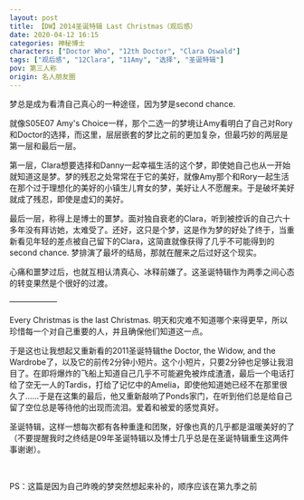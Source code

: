 ```yaml
---
layout: post
title: 【DW】2014圣诞特辑 Last Christmas（观后感）
date: 2020-04-12 16:15
categories: 神秘博士
characters: ["Doctor Who", "12th Doctor", "Clara Oswald"]
tags: ["观后感", "12Clara", "11Amy", "选择", "圣诞特辑"]
pov: 第三人称
origin: 名人朋友圈
---
```


梦总是成为看清自己真心的一种途径，因为梦是second chance.

就像S05E07 Amy's Choice一样，那个二选一的梦境让Amy看明白了自己对Rory和Doctor的选择，而这里，层层嵌套的梦比之前的更加复杂，但最巧妙的两层是第一层和最后一层。

第一层，Clara想要选择和Danny一起幸福生活的这个梦，即使她自己也从一开始就知道这是梦。梦的残忍之处常常在于它的美好，就像Amy那个和Rory一起生活在那个过于理想化的美好的小镇生儿育女的梦，美好让人不愿醒来。于是破坏美好就成了残忍，即使是虚幻的美好。

最后一层，称得上是博士的噩梦。面对独自衰老的Clara，听到被控诉的自己六十多年没有拜访她，太难受了。还好，这只是个梦，这是作为梦的好处了终于，当重新看见年轻的差点被自己留下的Clara，这简直就像获得了几乎不可能得到的second chance. 梦排演了最坏的结局，那就在醒来之后过好这个现实。

心痛和噩梦过后，也就互相认清真心、冰释前嫌了。这圣诞特辑作为两季之间心态的转变果然是个很好的过渡。

——————

Every Christmas is the last Christmas. 明天和灾难不知道哪个来得更早，所以珍惜每一个对自己重要的人，并且确保他们知道这一点。

于是这也让我想起又重新看的2011圣诞特辑the Doctor, the Widow, and the Wardrobe了，以及它的前传2分钟小短片。这个小短片，只要2分钟也足够让我泪目了。在即将爆炸的飞船上知道自己几乎不可能避免被炸成渣渣，最后一个电话打给了空无一人的Tardis，打给了记忆中的Amelia，即使他知道她已经不在那里很久了……于是在这集的最后，他又重新敲响了Ponds家门，在听到他们总是给自己留了空位总是等待他的出现而流泪。爱着和被爱的感觉真好。

圣诞特辑，这样一想每次都有各种重逢和团聚，好像也真的几乎都是温暖美好的了（不要提醒我时之终结是09年圣诞特辑以及博士几乎总是在圣诞特辑重生这两件事谢谢）。

<br>

PS：这篇是因为自己昨晚的梦突然想起来补的，顺序应该在第九季之前
